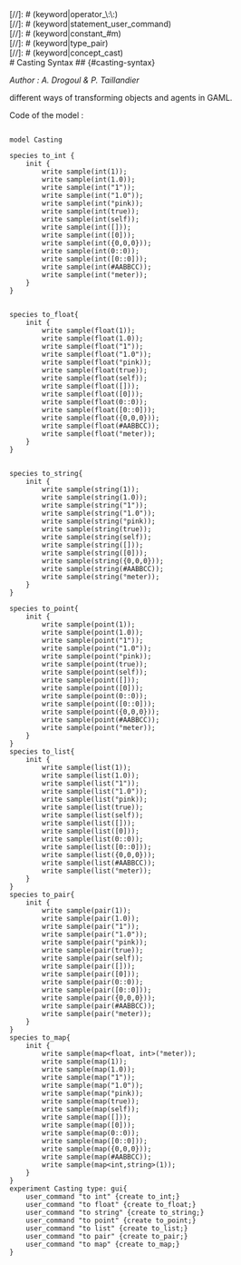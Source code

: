 [//]: # (keyword|operator_sample)
<div class='gama-keyword-style' id ='277_0_464_operator-sample'></div>
[//]: # (keyword|operator_\:\:)
<div class='gama-keyword-style' id ='277_1_133_operator-----'></div>
[//]: # (keyword|statement_user_command)
<div class='gama-keyword-style' id ='277_2_638_statement-user-command'></div>
[//]: # (keyword|constant_#m)
<div class='gama-keyword-style' id ='277_3_1270_constant--m'></div>
[//]: # (keyword|type_pair)
<div class='gama-keyword-style' id ='277_4_1558_type-pair'></div>
[//]: # (keyword|concept_cast)
<div class='gama-keyword-style' id ='277_5_16_concept-cast'></div>
# Casting Syntax ## {#casting-syntax}


_Author : A. Drogoul & P. Taillandier_

different ways of transforming objects and agents in GAML.


Code of the model : 

```

model Casting

species to_int {
	init {
		write sample(int(1));
		write sample(int(1.0));
		write sample(int("1"));
		write sample(int("1.0"));
		write sample(int(°pink));
		write sample(int(true));
		write sample(int(self));
		write sample(int([]));
		write sample(int([0]));
		write sample(int({0,0,0}));
		write sample(int(0::0));
		write sample(int([0::0]));
		write sample(int(#AABBCC));
		write sample(int(°meter));				
	}
}


species to_float{
	init {
		write sample(float(1));
		write sample(float(1.0));
		write sample(float("1"));
		write sample(float("1.0"));
		write sample(float(°pink));
		write sample(float(true));
		write sample(float(self));
		write sample(float([]));
		write sample(float([0]));
		write sample(float(0::0));
		write sample(float([0::0]));
		write sample(float({0,0,0}));
		write sample(float(#AABBCC));
		write sample(float(°meter));				
	}
}


species to_string{
	init {
		write sample(string(1));
		write sample(string(1.0));
		write sample(string("1"));
		write sample(string("1.0"));
		write sample(string(°pink));
		write sample(string(true));
		write sample(string(self));
		write sample(string([]));
		write sample(string([0]));
		write sample(string({0,0,0}));
		write sample(string(#AABBCC));
		write sample(string(°meter));				
	}
}

species to_point{
	init {
		write sample(point(1));
		write sample(point(1.0));
		write sample(point("1"));
		write sample(point("1.0"));
		write sample(point(°pink));
		write sample(point(true));
		write sample(point(self));
		write sample(point([]));
		write sample(point([0]));
		write sample(point(0::0));
		write sample(point([0::0]));
		write sample(point({0,0,0}));
		write sample(point(#AABBCC));
		write sample(point(°meter));				
	}
}
species to_list{
	init {
		write sample(list(1));
		write sample(list(1.0));
		write sample(list("1"));
		write sample(list("1.0"));
		write sample(list(°pink));
		write sample(list(true));
		write sample(list(self));
		write sample(list([]));
		write sample(list([0]));
		write sample(list(0::0));
		write sample(list([0::0]));	
		write sample(list({0,0,0}));
		write sample(list(#AABBCC));
		write sample(list(°meter));				
	}
}
species to_pair{
	init {
		write sample(pair(1));
		write sample(pair(1.0));
		write sample(pair("1"));
		write sample(pair("1.0"));
		write sample(pair(°pink));
		write sample(pair(true));
		write sample(pair(self));
		write sample(pair([]));
		write sample(pair([0]));
		write sample(pair(0::0));
		write sample(pair([0::0]));
		write sample(pair({0,0,0}));
		write sample(pair(#AABBCC));
		write sample(pair(°meter));				
	}
}
species to_map{
	init {
		write sample(map<float, int>(°meter));
		write sample(map(1));
		write sample(map(1.0));
		write sample(map("1"));
		write sample(map("1.0"));
		write sample(map(°pink));
		write sample(map(true));
		write sample(map(self));
		write sample(map([]));
		write sample(map([0]));
		write sample(map(0::0));
		write sample(map([0::0]));
		write sample(map({0,0,0}));
		write sample(map(#AABBCC));
		write sample(map<int,string>(1));				
	}
}
experiment Casting type: gui{
	user_command "to int" {create to_int;}
	user_command "to float" {create to_float;}
	user_command "to string" {create to_string;}
	user_command "to point" {create to_point;}
	user_command "to list" {create to_list;}
	user_command "to pair" {create to_pair;}
	user_command "to map" {create to_map;}
}
```